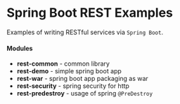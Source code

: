 # Spring Boot REST Examples

Examples of writing RESTful services via `Spring Boot`.

#### Modules
- **rest-common** - common library
- **rest-demo** - simple spring boot app
- **rest-war** - spring boot app packaging as war
- **rest-security** - spring security for http
- **rest-predestroy** - usage of spring `@PreDestroy`
